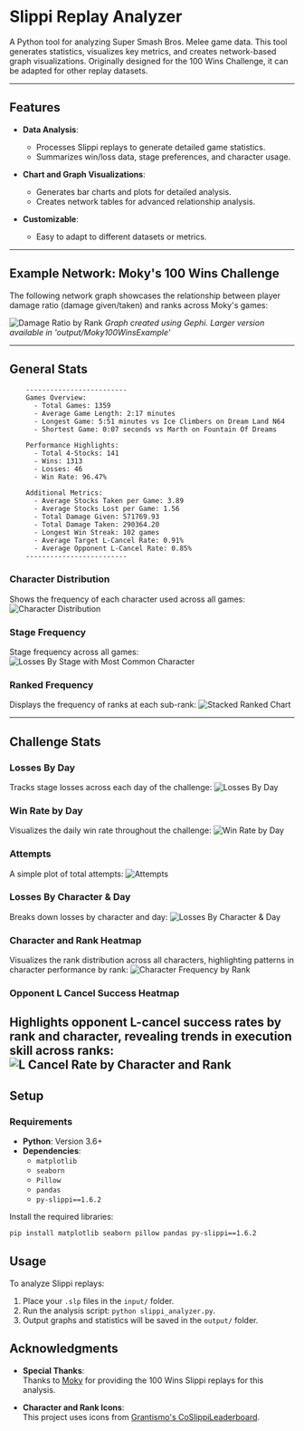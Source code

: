 # Slippi Replay Analyzer

A Python tool for analyzing Super Smash Bros. Melee game data. This tool generates statistics, visualizes key metrics, and creates network-based graph visualizations. Originally designed for the 100 Wins Challenge, it can be adapted for other replay datasets.

---

## Features

- **Data Analysis**:
  - Processes Slippi replays to generate detailed game statistics.
  - Summarizes win/loss data, stage preferences, and character usage.

- **Chart and Graph Visualizations**:
  - Generates bar charts and plots for detailed analysis.
  - Creates network tables for advanced relationship analysis.

- **Customizable**:
  - Easy to adapt to different datasets or metrics.

---

## Example Network: Moky's 100 Wins Challenge

The following network graph showcases the relationship between player damage ratio (damage given/taken) and ranks across Moky's games:

![Damage Ratio by Rank](output/Moky100WinsExample/graph_Moky100Wins_DamageRatio_sml.png)
*Graph created using Gephi.* *Larger version available in 'output/Moky100WinsExample'*

---

## General Stats

``` 
    -------------------------
    Games Overview:
      - Total Games: 1359
      - Average Game Length: 2:17 minutes
      - Longest Game: 5:51 minutes vs Ice Climbers on Dream Land N64
      - Shortest Game: 0:07 seconds vs Marth on Fountain Of Dreams

    Performance Highlights:
      - Total 4-Stocks: 141
      - Wins: 1313
      - Losses: 46
      - Win Rate: 96.47%
      
    Additional Metrics:
      - Average Stocks Taken per Game: 3.89
      - Average Stocks Lost per Game: 1.56
      - Total Damage Given: 571769.93
      - Total Damage Taken: 290364.20
      - Longest Win Streak: 102 games
      - Average Target L-Cancel Rate: 0.91%
      - Average Opponent L-Cancel Rate: 0.85% 
    -------------------------
```

### Character Distribution
Shows the frequency of each character used across all games:
![Character Distribution](output/Moky100WinsExample/char_freq_all.png)

### Stage Frequency
Stage frequency across all games:
![Losses By Stage with Most Common Character](output/Moky100WinsExample/stage_freq_all.png)

### Ranked Frequency
Displays the frequency of ranks at each sub-rank:
![Stacked Ranked Chart](output/Moky100WinsExample/stacked_rank_chart.png)

---

## Challenge Stats

### Losses By Day
Tracks stage losses across each day of the challenge:
![Losses By Day](output/Moky100WinsExample/loss_stage_day.png)

### Win Rate by Day
Visualizes the daily win rate throughout the challenge:
![Win Rate by Day](output/Moky100WinsExample/win_rate.png)

### Attempts
A simple plot of total attempts:
![Attempts](output/Moky100WinsExample/plot_no_stages.png)

### Losses By Character & Day
Breaks down losses by character and day:
![Losses By Character & Day](output/Moky100WinsExample/char_loss.png)

### Character and Rank Heatmap
Visualizes the rank distribution across all characters, highlighting patterns in character performance by rank:
![Character Frequency by Rank](output/Moky100WinsExample/rank_distribution_heatmap.png)

### Opponent L Cancel Success Heatmap
Highlights opponent L-cancel success rates by rank and character, revealing trends in execution skill across ranks:
![L Cancel Rate by Character and Rank](output/Moky100WinsExample/rank_character_lcancel_heatmap.png)
---

## Setup

### Requirements

- **Python**: Version 3.6+
- **Dependencies**:
  - `matplotlib`
  - `seaborn`
  - `Pillow`
  - `pandas`
  - `py-slippi==1.6.2`

Install the required libraries:
```bash
pip install matplotlib seaborn pillow pandas py-slippi==1.6.2
```

## Usage
To analyze Slippi replays:
1. Place your `.slp` files in the `input/` folder.
2. Run the analysis script: `python slippi_analyzer.py`.
3. Output graphs and statistics will be saved in the `output/` folder.

## Acknowledgments

- **Special Thanks**:  
  Thanks to [Moky](https://x.com/moky_dokie) for providing the 100 Wins Slippi replays for this analysis.

- **Character and Rank Icons**:  
  This project uses icons from [Grantismo's CoSlippiLeaderboard](https://github.com/Grantismo/CoSlippiLeaderboard).

